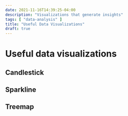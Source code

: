```yaml
---
date: 2021-11-16T14:39:25-04:00
description: "Visualizations that generate insights"
tags: [ "data-analysis" ]
title: "Useful Data Visualizations"
draft: true
---
```


# Useful data visualizations

## Candlestick

<!-- todo -->

## Sparkline

<!-- todo -->

## Treemap

<!-- todo -- >

## Word Cloud

<!-- -->